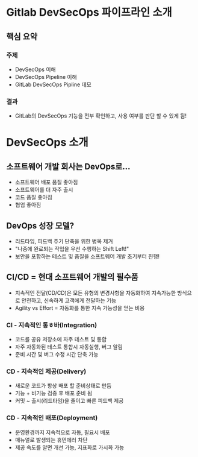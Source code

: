# Gitlab DevSecOps 파이프라인 소개

## 핵심 요약
### 주제
- DevSecOps 이해
- DevSecOps Pipeline 이해
- GitLab DevSecOps Pipline 데모

### 결과
- GitLab의 DevSecOps 기능을 전부 확인하고, 사용 여부를 판단 할 수 있게 됨!


# DevSecOps 소개 
## 소프트웨어 개발 회사는 DevOps로...
- 소프트웨어 배포 품질 좋아짐
- 소프트웨어를 더 자주 출시 
- 코드 품질 좋아짐
- 협업 좋아짐 


## DevOps 성장 모델?
- 리드타임, 피드백 주기 단축을 위한 병목 제거
- "나중에 완료되는 작업을 우선 수행하는 Shift Left!"
- 보안을 포함하는 테스트 및 품질을 소프트웨어 개발 초기부터 진행!

## CI/CD = 현대 소프트웨어 개발의 필수품
- 지속적인 전달(CD/CD)은 모든 유형의 변경사항을 자동화하여 지속가능한 방식으로 안전하고, 신속하게 고객에게 전달하는 기능 
- Agility vs Effort = 자동화를 통한 지속 가능성을 얻는 비용

### CI - 지속적인 통ㅎ바(Integration)
- 코드를 공유 저장소에 자주 테스트 및 통합
- 자주 자동화된 테스트 통합시 자동실행, 버그 알림
- 준비 시간 및 버그 수정 시간 단축 가능 

### CD - 지속적인 제공(Delivery)
- 새로운 코드가 항상 배포 할 준비상태로 만듬 
- 기능 + 비기능 검증 후 배포 준비 됨
- 커밋 ~ 출시(리드타임)을 줄이고 빠른 피드백 제공 

### CD - 지속적인 배포(Deployment)
- 운영환경까지 지속적으로 자동, 필요시 배포
- 매뉴얼로 발생되는 휴먼에러 차단
- 제공 속도를 알면 개선 가능, 지표화로 가시화 가능 


